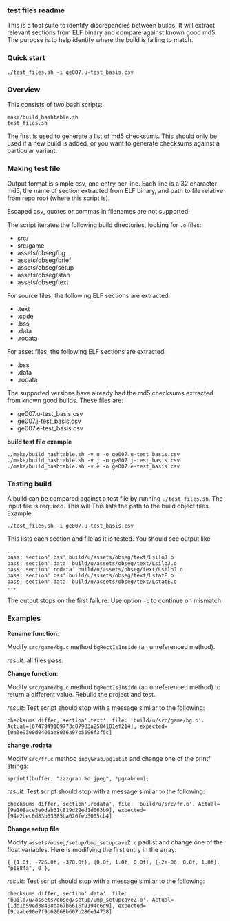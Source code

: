 ### test files readme ###

This is a tool suite to identify discrepancies between builds. It will extract relevant sections from ELF binary and compare against known good md5. The purpose is to help identify where the build is failing to match.

### Quick start ###

    ./test_files.sh -i ge007.u-test_basis.csv

### Overview ###

This consists of two bash scripts:

    make/build_hashtable.sh
    test_files.sh

The first is used to generate a list of md5 checksums. This should only be used if a new build is added, or you want to generate checksums against a particular variant.

### Making test file ###

Output format is simple csv, one entry per line. Each line is a 32 character md5, the name of section extracted from ELF binary, and path to file relative from repo root (where this script is).

Escaped csv, quotes or commas in filenames are not supported.

The script iterates the following build directories, looking for `.o` files:

- src/
- src/game
- assets/obseg/bg
- assets/obseg/brief
- assets/obseg/setup
- assets/obseg/stan
- assets/obseg/text

For source files, the following ELF sections are extracted:

- .text
- .code
- .bss
- .data
- .rodata

For asset files, the following ELF sections are extracted:

- .bss
- .data
- .rodata

The supported versions have already had the md5 checksums extracted from known good builds. These files are:

- ge007.u-test_basis.csv
- ge007.j-test_basis.csv
- ge007.e-test_basis.csv

**build test file example**

    ./make/build_hashtable.sh -v u -o ge007.u-test_basis.csv
    ./make/build_hashtable.sh -v j -o ge007.j-test_basis.csv
    ./make/build_hashtable.sh -v e -o ge007.e-test_basis.csv

### Testing build ###

A build can be compared against a test file by running `./test_files.sh`. The input file is required. This will This lists the path to the build object files. Example

    ./test_files.sh -i ge007.u-test_basis.csv

This lists each section and file as it is tested. You should see output like

    ...
    pass: section'.bss' build/u/assets/obseg/text/LsiloJ.o
    pass: section'.data' build/u/assets/obseg/text/LsiloJ.o
    pass: section'.rodata' build/u/assets/obseg/text/LsiloJ.o
    pass: section'.bss' build/u/assets/obseg/text/LstatE.o
    pass: section'.data' build/u/assets/obseg/text/LstatE.o
    ...

The output stops on the first failure. Use option `-c` to continue on mismatch.

### Examples ###

**Rename function**:

Modify `src/game/bg.c` method `bgRectIsInside` (an unreferenced method).

*result*: all files pass.

**Change function**:

Modify `src/game/bg.c` method `bgRectIsInside` (an unreferenced method) to return a different value. Rebuild the project and test.

*result*: Test script should stop with a message similar to the following:

    checksums differ, section'.text', file: 'build/u/src/game/bg.o'. Actual=[6747949109773c07983a2584101ef214], expected=[0a3e9300d0406ae8036a97b5596f3f5c]

**change .rodata**

Modify `src/fr.c` method `indyGrabJpg16bit` and change one of the printf strings:

    sprintf(buffer, "zzzgrab.%d.jpeg", *pgrabnum);

*result*: Test script should stop with a message similar to the following:

    checksums differ, section'.rodata', file: 'build/u/src/fr.o'. Actual=[9e108ace3e0dab31c819d22ed1d063b9], expected=[94e2bec0d83b53385ba626feb3005cb4]

**Change setup file**

Modify `assets/obseg/setup/Ump_setupcaveZ.c` padlist and change one of the float variables. Here is modifying the first entry in the array:

    { {1.0f, -726.0f, -378.0f}, {0.0f, 1.0f, 0.0f}, {-2e-06, 0.0f, 1.0f}, "p1884a", 0 },

*result*: Test script should stop with a message similar to the following:

    checksums differ, section'.data', file: 'build/u/assets/obseg/setup/Ump_setupcaveZ.o'. Actual=[1dd1b59ed38408ba67b6616f9194c6d9], expected=[9caabe90e7f9b62668b607b286e14738]
